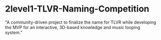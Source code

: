 # 2level1-TLVR-Naming-Competition
"A community-driven project to finalize the name for TLVR while developing the MVP for an interactive, 3D-based knowledge and music looping system."
